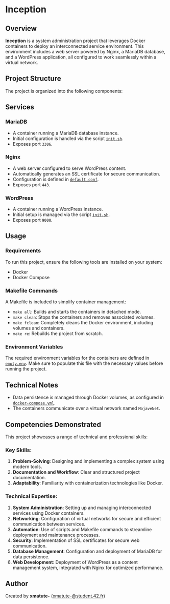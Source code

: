 # Inception

## Overview

**Inception** is a system administration project that leverages Docker containers to deploy an interconnected service environment. This environment includes a web server powered by Nginx, a MariaDB database, and a WordPress application, all configured to work seamlessly within a virtual network.

## Project Structure

The project is organized into the following components:

## Services

### MariaDB
- A container running a MariaDB database instance.
- Initial configuration is handled via the script [`init.sh`](srcs/requirements/mariadb/tools/init.sh).
- Exposes port `3306`.

### Nginx
- A web server configured to serve WordPress content.
- Automatically generates an SSL certificate for secure communication.
- Configuration is defined in [`default.conf`](srcs/requirements/nginx/conf/default.conf).
- Exposes port `443`.

### WordPress
- A container running a WordPress instance.
- Initial setup is managed via the script [`init.sh`](srcs/requirements/wordpress/tools/init.sh).
- Exposes port `9000`.

## Usage

### Requirements
To run this project, ensure the following tools are installed on your system:
- Docker
- Docker Compose

### Makefile Commands
A Makefile is included to simplify container management:

- `make all`: Builds and starts the containers in detached mode.
- `make clean`: Stops the containers and removes associated volumes.
- `make fclean`: Completely cleans the Docker environment, including volumes and containers.
- `make re`: Rebuilds the project from scratch.

### Environment Variables
The required environment variables for the containers are defined in [`empty.env`](srcs/requirements/tools/empty.env). Make sure to populate this file with the necessary values before running the project.

## Technical Notes
- Data persistence is managed through Docker volumes, as configured in [`docker-compose.yml`](srcs/docker-compose.yml).
- The containers communicate over a virtual network named `MojaveNet`.

## Competencies Demonstrated

This project showcases a range of technical and professional skills:

### Key Skills:
1. **Problem-Solving**: Designing and implementing a complex system using modern tools.
2. **Documentation and Workflow**: Clear and structured project documentation.
3. **Adaptability**: Familiarity with containerization technologies like Docker.

### Technical Expertise:
1. **System Administration**: Setting up and managing interconnected services using Docker containers.
2. **Networking**: Configuration of virtual networks for secure and efficient communication between services.
3. **Automation**: Use of scripts and Makefile commands to streamline deployment and maintenance processes.
4. **Security**: Implementation of SSL certificates for secure web communication.
5. **Database Management**: Configuration and deployment of MariaDB for data persistence.
6. **Web Development**: Deployment of WordPress as a content management system, integrated with Nginx for optimized performance.

## Author
Created by **xmatute-** (<xmatute-@student.42.fr>)